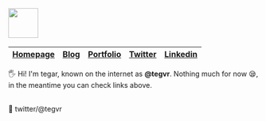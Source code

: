 ## <img src='https://res.cloudinary.com/tegvr/image/upload/v1627498272/tegvr.com/FINAL-FIX_tocti7.png' height='60'>

|**[ Homepage](http://tegvr.com)**| **[ Blog ](https://blog.tegvr.com)**|**[Portfolio](http://tegvr.com/)**|**[Twitter](http://twitter.com/tegvr)** | **[Linkedin](http://linkedin.com/in/tegvr)**|
|--|--|--|--|--|

:raised_hand_with_fingers_splayed: Hi! I'm tegar, known on the internet as **@tegvr**. Nothing much for
now :sleepy:,  
in the meantime you can check links above.

 <br/>
💬 twitter/@tegvr
<!--
**tegvr/tegvr** is a ✨ _special_ ✨ repository because its `README.md` (this file) appears on your GitHub profile.

Here are some ideas to get you started:

- 🔭 I’m currently working on ...
- 🌱 I’m currently learning ...
- 👯 I’m looking to collaborate on ...
- 🤔 I’m looking for help with ...
- 💬 Ask me about ...
- 📫 How to reach me: ...
- 😄 Pronouns: ...
- ⚡ Fun fact: ...
-->
